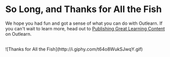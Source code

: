 # So Long, and Thanks for All the Fish

We hope you had fun and got a sense of what you can do with Outlearn. If you can't wait to learn more, head out to [Publishing Great Learning Content](https://pilot.outlearn.com/learn/outlearn/outlearn-publishing) on Outlearn.

</br>
![Thanks for All the Fish](http://i.giphy.com/t64o8WukSJwqY.gif)
